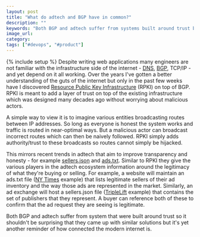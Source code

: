 ```yaml
---
layout: post
title: "What do adtech and BGP have in common?"
description: ""
keywords: "Both BGP and adtech suffer from systems built around trust being manipulated by malicious actors. It's no surprise that they came up with similar solutions."
image_url: 
category: 
tags: ["#devops", "#product"]
---
```

{% include setup %}
Despite writing web applications many engineers are not familiar with the infrastructure side of the internet - [DNS](https://www.cloudflare.com/learning/dns/what-is-dns/), [BGP](https://www.cloudflare.com/learning/security/glossary/what-is-bgp/), TCP/IP - and yet depend on it all working. Over the years I've gotten a better understanding of the guts of the internet but only in the past few weeks have I discovered [Resource Public Key Infrastructure](https://en.wikipedia.org/wiki/Resource_Public_Key_Infrastructure) (RPKI) on top of BGP. RPKI is meant to add a layer of trust on top of the existing infrastructure which was designed many decades ago without worrying about malicious actors.

A simple way to view it is to imagine various entities broadcasting routes between IP addresses. So long as everyone is honest the system works and traffic is routed in near-optimal ways. But a malicious actor can broadcast incorrect routes which can then be naively followed. RPKI simply adds authority/trust to these broadcasts so routes cannot simply be hijacked.

This mirrors recent trends in adtech that aim to improve transparency and honesty - for example [sellers.json](https://iabtechlab.com/sellers-json/) and [ads.txt](https://iabtechlab.com/ads-txt/). Similar to RPKI they give the various players in the adtech ecosystem information around the legitimacy of what they're buying or selling. For example, a website will maintain an ads.txt file ([NY Times](https://www.nytimes.com/ads.txt) example) that lists legitimate sellers of their ad inventory and the way those ads are represented in the market. Similarly, an ad exchange will host a sellers.json file ([TripleLift](https://cdn.3lift.com/sellers.json) example) that contains the set of publishers that they represent. A buyer can reference both of these to confirm that the ad request they are seeing is legitimate.

Both BGP and adtech suffer from system that were built around trust so it shouldn't be surprising that they came up with similar solutions but it's yet another reminder of how connected the modern internet is.
